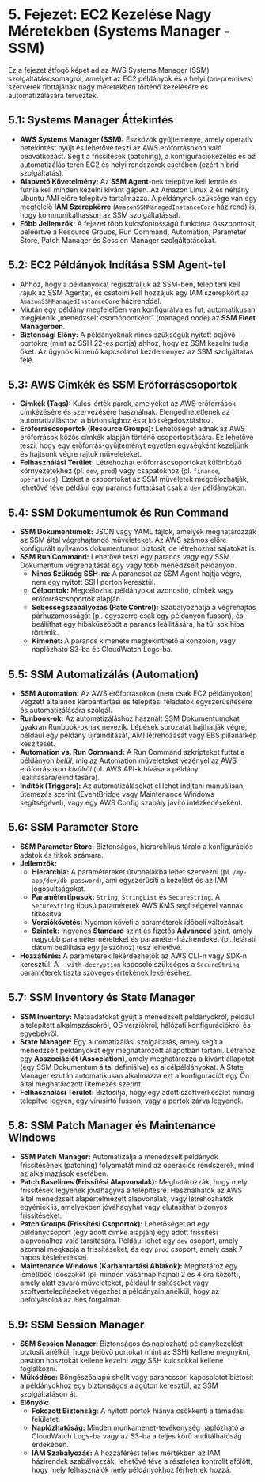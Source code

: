 
# 5. Fejezet: EC2 Kezelése Nagy Méretekben (Systems Manager - SSM)

Ez a fejezet átfogó képet ad az AWS Systems Manager (SSM) szolgáltatáscsomagról, amelyet az EC2 példányok és a helyi (on-premises) szerverek flottájának nagy méretekben történő kezelésére és automatizálására terveztek.

## 5.1: Systems Manager Áttekintés
- **AWS Systems Manager (SSM):** Eszközök gyűjteménye, amely operatív betekintést nyújt és lehetővé teszi az AWS erőforrásokon való beavatkozást. Segít a frissítések (patching), a konfigurációkezelés és az automatizálás terén EC2 és helyi rendszerek esetében (ezért hibrid szolgáltatás).
- **Alapvető Követelmény:** Az **SSM Agent**-nek telepítve kell lennie és futnia kell minden kezelni kívánt gépen. Az Amazon Linux 2 és néhány Ubuntu AMI előre telepítve tartalmazza. A példánynak szüksége van egy megfelelő **IAM Szerepkörre** (`AmazonSSMManagedInstanceCore` házirend) is, hogy kommunikálhasson az SSM szolgáltatással.
- **Főbb Jellemzők:** A fejezet több kulcsfontosságú funkcióra összpontosít, beleértve a Resource Groups, Run Command, Automation, Parameter Store, Patch Manager és Session Manager szolgáltatásokat.

## 5.2: EC2 Példányok Indítása SSM Agent-tel
- Ahhoz, hogy a példányokat regisztráljuk az SSM-ben, telepíteni kell rájuk az SSM Agentet, és csatolni kell hozzájuk egy IAM szerepkört az `AmazonSSMManagedInstanceCore` házirenddel.
- Miután egy példány megfelelően van konfigurálva és fut, automatikusan megjelenik „menedzselt csomópontként” (managed node) az **SSM Fleet Managerben**.
- **Biztonsági Előny:** A példányoknak nincs szükségük nyitott bejövő portokra (mint az SSH 22-es portja) ahhoz, hogy az SSM kezelni tudja őket. Az ügynök kimenő kapcsolatot kezdeményez az SSM szolgáltatás felé.

## 5.3: AWS Címkék és SSM Erőforráscsoportok
- **Címkék (Tags):** Kulcs-érték párok, amelyeket az AWS erőforrások címkézésére és szervezésére használnak. Elengedhetetlenek az automatizáláshoz, a biztonsághoz és a költségelosztáshoz.
- **Erőforráscsoportok (Resource Groups):** Lehetőséget adnak az AWS erőforrások közös címkék alapján történő csoportosítására. Ez lehetővé teszi, hogy egy erőforrás-gyűjteményt egyetlen egységként kezeljünk és hajtsunk végre rajtuk műveleteket.
- **Felhasználási Terület:** Létrehozhat erőforráscsoportokat különböző környezetekhez (pl. `dev`, `prod`) vagy csapatokhoz (pl. `finance`, `operations`). Ezeket a csoportokat az SSM műveletek megcélozhatják, lehetővé téve például egy parancs futtatását csak a `dev` példányokon.

## 5.4: SSM Dokumentumok és Run Command
- **SSM Dokumentumok:** JSON vagy YAML fájlok, amelyek meghatározzák az SSM által végrehajtandó műveleteket. Az AWS számos előre konfigurált nyilvános dokumentumot biztosít, de létrehozhat sajátokat is.
- **SSM Run Command:** Lehetővé teszi egy parancs vagy egy SSM Dokumentum végrehajtását egy vagy több menedzselt példányon.
  - **Nincs Szükség SSH-ra:** A parancsot az SSM Agent hajtja végre, nem egy nyitott SSH porton keresztül.
  - **Célpontok:** Megcélozhat példányokat azonosító, címkék vagy erőforráscsoportok alapján.
  - **Sebességszabályozás (Rate Control):** Szabályozhatja a végrehajtás párhuzamosságát (pl. egyszerre csak egy példányon fusson), és beállíthat egy hibaküszöböt a parancs leállítására, ha túl sok hiba történik.
  - **Kimenet:** A parancs kimenete megtekinthető a konzolon, vagy naplózható S3-ba és CloudWatch Logs-ba.

## 5.5: SSM Automatizálás (Automation)
- **SSM Automation:** Az AWS erőforrásokon (nem csak EC2 példányokon) végzett általános karbantartási és telepítési feladatok egyszerűsítésére és automatizálására szolgál.
- **Runbook-ok:** Az automatizáláshoz használt SSM Dokumentumokat gyakran Runbook-oknak nevezik. Lépések sorozatát hajthatják végre, például egy példány újraindítását, AMI létrehozását vagy EBS pillanatkép készítését.
- **Automation vs. Run Command:** A Run Command szkripteket futtat a példányon *belül*, míg az Automation műveleteket vezényel az AWS erőforrásokon *kívülről* (pl. AWS API-k hívása a példány leállítására/elindítására).
- **Indítók (Triggers):** Az automatizálásokat el lehet indítani manuálisan, ütemezés szerint (EventBridge vagy Maintenance Windows segítségével), vagy egy AWS Config szabály javító intézkedéseként.

## 5.6: SSM Parameter Store
- **SSM Parameter Store:** Biztonságos, hierarchikus tároló a konfigurációs adatok és titkok számára.
- **Jellemzők:**
  - **Hierarchia:** A paramétereket útvonalakba lehet szervezni (pl. `/my-app/dev/db-password`), ami egyszerűsíti a kezelést és az IAM jogosultságokat.
  - **Paramétertípusok:** `String`, `StringList` és `SecureString`. A `SecureString` típusú paraméterek AWS KMS segítségével vannak titkosítva.
  - **Verziókövetés:** Nyomon követi a paraméterek időbeli változásait.
  - **Szintek:** Ingyenes **Standard** szint és fizetős **Advanced** szint, amely nagyobb paraméterméreteket és paraméter-házirendeket (pl. lejárati dátum beállítása egy jelszóhoz) tesz lehetővé.
- **Hozzáférés:** A paraméterek lekérdezhetők az AWS CLI-n vagy SDK-n keresztül. A `--with-decryption` kapcsoló szükséges a `SecureString` paraméterek tiszta szöveges értékének lekéréséhez.

## 5.7: SSM Inventory és State Manager
- **SSM Inventory:** Metaadatokat gyűjt a menedzselt példányokról, például a telepített alkalmazásokról, OS verziókról, hálózati konfigurációkról és egyebekről.
- **State Manager:** Egy automatizálási szolgáltatás, amely segít a menedzselt példányokat egy meghatározott állapotban tartani. Létrehoz egy **Asszociációt (Association)**, amely meghatározza a kívánt állapotot (egy SSM Dokumentum által definiálva) és a célpéldányokat. A State Manager ezután automatikusan alkalmazza ezt a konfigurációt egy Ön által meghatározott ütemezés szerint.
- **Felhasználási Terület:** Biztosítja, hogy egy adott szoftverkészlet mindig telepítve legyen, egy vírusirtó fusson, vagy a portok zárva legyenek.

## 5.8: SSM Patch Manager és Maintenance Windows
- **SSM Patch Manager:** Automatizálja a menedzselt példányok frissítésének (patching) folyamatát mind az operációs rendszerek, mind az alkalmazások esetében.
- **Patch Baselines (Frissítési Alapvonalak):** Meghatározzák, hogy mely frissítések legyenek jóváhagyva a telepítésre. Használhatók az AWS által menedzselt alapértelmezett alapvonalak, vagy létrehozhatók egyéniek is, amelyekben jóváhagyhat vagy elutasíthat bizonyos frissítéseket.
- **Patch Groups (Frissítési Csoportok):** Lehetőséget ad egy példánycsoport (egy adott címke alapján) egy adott frissítési alapvonalhoz való társítására. Például lehet egy `dev` csoport, amely azonnal megkapja a frissítéseket, és egy `prod` csoport, amely csak 7 napos késleltetéssel.
- **Maintenance Windows (Karbantartási Ablakok):** Meghatároz egy ismétlődő időszakot (pl. minden vasárnap hajnali 2 és 4 óra között), amely alatt zavaró műveleteket, például frissítéseket vagy szoftvertelepítéseket végezhet a példányain anélkül, hogy az befolyásolná az éles forgalmat.

## 5.9: SSM Session Manager
- **SSM Session Manager:** Biztonságos és naplózható példánykezelést biztosít anélkül, hogy bejövő portokat (mint az SSH) kellene megnyitni, bastion hosztokat kellene kezelni vagy SSH kulcsokkal kellene foglalkozni.
- **Működése:** Böngészőalapú shellt vagy parancssori kapcsolatot biztosít a példányokhoz egy biztonságos alagúton keresztül, az SSM szolgáltatáson át.
- **Előnyök:**
  - **Fokozott Biztonság:** A nyitott portok hiánya csökkenti a támadási felületet.
  - **Naplózhatóság:** Minden munkamenet-tevékenység naplózható a CloudWatch Logs-ba vagy az S3-ba a teljes körű auditálhatóság érdekében.
  - **IAM Szabályozás:** A hozzáférést teljes mértékben az IAM házirendek szabályozzák, lehetővé téve a részletes kontrollt afölött, hogy mely felhasználók mely példányokhoz férhetnek hozzá.
